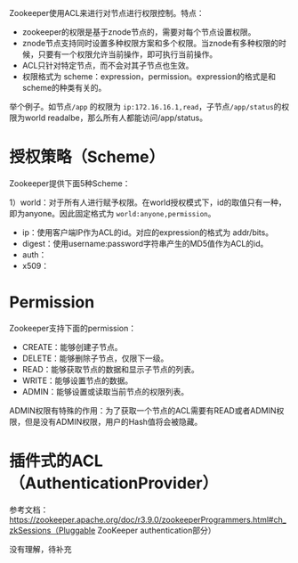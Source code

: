 
Zookeeper使用ACL来进行对节点进行权限控制。特点：
- zookeeper的权限是基于znode节点的，需要对每个节点设置权限。
- znode节点支持同时设置多种权限方案和多个权限。当znode有多种权限的时候，只要有一个权限允许当前操作，即可执行当前操作。
- ACL只针对特定节点，而不会对其子节点也生效。
- 权限格式为 scheme：expression，permission。expression的格式是和scheme的种类有关的。

举个例子。如节点`/app` 的权限为 `ip:172.16.16.1,read`，子节点`/app/status`的权限为world readalbe，那么所有人都能访问/app/status。

# 授权策略（Scheme）

Zookeeper提供下面5种Scheme：

1）world：对于所有人进行赋予权限。在world授权模式下，id的取值只有一种，即为anyone。因此固定格式为 `world:anyone,permission`。



- ip：使用客户端IP作为ACL的id。对应的expression的格式为 addr/bits。
- digest：使用username:password字符串产生的MD5值作为ACL的id。
- auth：
- x509：

# Permission

Zookeeper支持下面的permission：
- CREATE：能够创建子节点。
- DELETE：能够删除子节点，仅限下一级。
- READ：能够获取节点的数据和显示子节点的列表。
- WRITE：能够设置节点的数据。
- ADMIN：能够设置或读取当前节点的权限列表。

ADMIN权限有特殊的作用：为了获取一个节点的ACL需要有READ或者ADMIN权限，但是没有ADMIN权限，用户的Hash值将会被隐藏。


# 插件式的ACL（AuthenticationProvider）

参考文档：https://zookeeper.apache.org/doc/r3.9.0/zookeeperProgrammers.html#ch_zkSessions（Pluggable ZooKeeper authentication部分）

没有理解，待补充